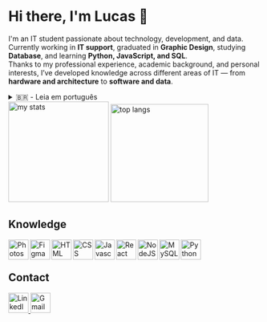 # Hi there, I'm Lucas 👋

I'm an IT student passionate about technology, development, and data.  
Currently working in **IT support**, graduated in **Graphic Design**, studying **Database**, and learning **Python, JavaScript, and SQL**.  
Thanks to my professional experience, academic background, and personal interests, I’ve developed knowledge across different areas of IT — from **hardware and architecture** to **software and data**.

<details>
<summary>🇧🇷 - Leia em português</summary>
  👋 Olá, eu sou o Lucas  

  Sou estudante de TI, apaixonado por tecnologia, desenvolvimento e dados.  
  Atualmente trabalho com **suporte em TI**, sou graduado em **Design Gráfico**, curso **Banco de Dados** e estudo **Python, JavaScript e SQL**.  
  Graças à minha experiência profissional, minha formação e meus interesses pessoais, desenvolvi conhecimentos em diversas áreas da TI — desde **hardware e arquitetura** até **softwares e dados**.  
</details>

<div align="left">
  <img alt="my stats" height="200px" src="https://github-readme-stats.vercel.app/api?username=lhmontech&show_icons=true&rank_icon=github&theme=transparent"/>
  <img alt="top langs" height="195px" src="https://github-readme-stats.vercel.app/api/top-langs/?username=lhmontech&layout=donut&theme=transparent"/>
</div>

## Knowledge

<img alt="Photoshop" height="40" align="left" src="https://cdn.jsdelivr.net/gh/devicons/devicon@latest/icons/photoshop/photoshop-original.svg" />
<img alt="Figma" height="40" align="left" src="https://cdn.jsdelivr.net/gh/devicons/devicon@latest/icons/figma/figma-original.svg" />
  <img alt="HTML" height="40" align="left" src="https://cdn.jsdelivr.net/gh/devicons/devicon@latest/icons/html5/html5-plain.svg" />
  <img alt="CSS" height="40" align="left" src="https://cdn.jsdelivr.net/gh/devicons/devicon@latest/icons/css3/css3-plain.svg" />
  <img alt="Javascript" height="40" align="left" src="https://cdn.jsdelivr.net/gh/devicons/devicon@latest/icons/javascript/javascript-original.svg" />
  <img alt="React" height="40" align="left" src="https://cdn.jsdelivr.net/gh/devicons/devicon@latest/icons/react/react-original.svg" />
  <img alt="NodeJS" height="40" align="left" src="https://cdn.jsdelivr.net/gh/devicons/devicon@latest/icons/nodejs/nodejs-original.svg" />         
  <img alt="MySQL" height="40" align="left" src="https://cdn.jsdelivr.net/gh/devicons/devicon@latest/icons/mysql/mysql-original.svg" />  
  <img alt="Python" height="40" align="left" src="https://cdn.jsdelivr.net/gh/devicons/devicon@latest/icons/python/python-original.svg" />
<br>
&nbsp;

## Contact
<div align="left">
  <a href="https://www.linkedin.com/in/lucas-henrique-monteiro-55101a365/?locale=en_US" target="_blank">
    <img alt="LinkedIn" height="40" src="https://cdn.jsdelivr.net/gh/devicons/devicon@latest/icons/linkedin/linkedin-original.svg" />    
  </a>
  <a href="mailto:lhmonteiro.ti@gmail.com" target="_blank">
    <img alt="Gmail" height="40" src="https://raw.githubusercontent.com/maurodesouza/profile-readme-generator/master/src/assets/icons/social/gmail/default.svg" />    
  </a>  
</div>
          
